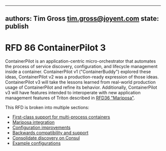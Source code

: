 ----
authors: Tim Gross <tim.gross@joyent.com>
state: publish
----
<!--
This Source Code Form is subject to the terms of the Mozilla Public
License, v. 2.0. If a copy of the MPL was not distributed with this
file, You can obtain one at http://mozilla.org/MPL/2.0/.
-->


# RFD 86 ContainerPilot 3

ContainerPilot is an application-centric micro-orchestrator that automates the process of service discovery, configuration, and lifecycle management inside a container. ContainerPilot v1 ("ContainerBuddy") explored these ideas, ContainerPilot v2 was a production-ready expression of those ideas. ContainerPilot v3 will take the lessons learned from real-world production usage of ContainerPilot and refine its behavior. Additionally, ContainerPilot v3 will have features intended to interoperate with new application management features of Triton described in [RFD36 "Mariposa"](https://github.com/joyent/rfd/blob/master/rfd/0036/README.md).

This RFD is broken into multiple sections:

- [First-class support for multi-process containers](multiprocess.md)
- [Mariposa integration](mariposa.md)
- [Configuration improvements](config.md)
- [Backwards compatibility and support](compat.md)
- [Consolidate discovery on Consul](consul.md)
- [Example configurations](examples/)
